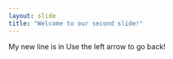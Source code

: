 ```yaml
---
layout: slide
title: "Welcome to our second slide!"
---
```

My new line is in
Use the left arrow to go back!
